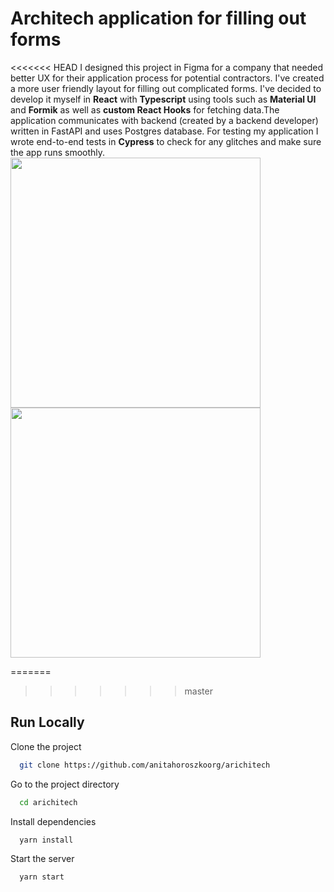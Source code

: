 # Architech application for filling out forms

<<<<<<< HEAD
I designed this project in Figma for a company that needed better UX for their application process for potential contractors. I've created a more user friendly layout for filling out complicated forms. I've decided to develop it myself in **React** with **Typescript** using tools such as **Material UI** and **Formik** as well as **custom React Hooks** for fetching data.The application communicates with backend (created by a backend developer) written in FastAPI and uses Postgres database. For testing my application I wrote end-to-end tests in **Cypress** to check for any glitches and make sure the app runs smoothly.</br><img width = "400" src="https://user-images.githubusercontent.com/95635795/193845856-bec46da0-3ba3-4ec3-b5ce-c3f00d54b439.png"> <img width = "400" src="https://user-images.githubusercontent.com/95635795/193865473-bd3074fd-9571-4d73-bb0c-074670bfa687.png">

=======
>>>>>>> master
## Run Locally

Clone the project

```bash
  git clone https://github.com/anitahoroszkoorg/arichitech
```

Go to the project directory

```bash
  cd arichitech
```

Install dependencies

```bash
  yarn install
```

Start the server

```bash
  yarn start
```
